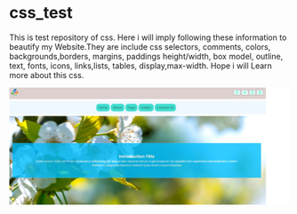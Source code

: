 # css_test
This is test repository of css. Here i will imply following these information to beautify my Website.They are include css selectors, comments, colors, backgrounds,borders, margins, paddings height/width, box model, outline, text, fonts, icons, links,lists, tables, display,max-width. Hope i will Learn more about this css.    
<div id="header" align="left">
  <img src="https://github.com/aklimaruhina/css_test/blob/main/img/screenshot.jpeg"/>
</div>

